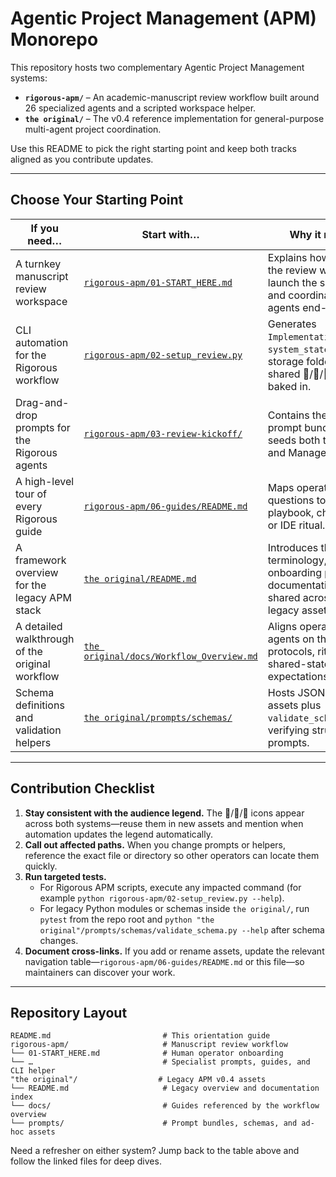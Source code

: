 # Agentic Project Management (APM) Monorepo

This repository hosts two complementary Agentic Project Management systems:

- **`rigorous-apm/`** – An academic-manuscript review workflow built around 26 specialized agents and a scripted workspace helper.
- **`the original/`** – The v0.4 reference implementation for general-purpose multi-agent project coordination.

Use this README to pick the right starting point and keep both tracks aligned as you contribute updates.

---

## Choose Your Starting Point

| If you need… | Start with… | Why it matters |
| --- | --- | --- |
| A turnkey manuscript review workspace | [`rigorous-apm/01-START_HERE.md`](rigorous-apm/01-START_HERE.md) | Explains how to stage the review workspace, launch the setup helper, and coordinate all 26 agents end-to-end. |
| CLI automation for the Rigorous workflow | [`rigorous-apm/02-setup_review.py`](rigorous-apm/02-setup_review.py) | Generates `Implementation_Plan.md`, `system_state.*`, and storage folders with the shared 👤/🤖/🔁 legend baked in. |
| Drag-and-drop prompts for the Rigorous agents | [`rigorous-apm/03-review-kickoff/`](rigorous-apm/03-review-kickoff/) | Contains the kickoff prompt bundle that seeds both the Setup and Manager agents. |
| A high-level tour of every Rigorous guide | [`rigorous-apm/06-guides/README.md`](rigorous-apm/06-guides/README.md) | Maps operator questions to the correct playbook, cheat sheet, or IDE ritual. |
| A framework overview for the legacy APM stack | [`the original/README.md`](the%20original/README.md) | Introduces the v0.4 terminology, onboarding paths, and documentation legend shared across the legacy assets. |
| A detailed walkthrough of the original workflow | [`the original/docs/Workflow_Overview.md`](the%20original/docs/Workflow_Overview.md) | Aligns operators and agents on the canonical protocols, rituals, and shared-state expectations. |
| Schema definitions and validation helpers | [`the original/prompts/schemas/`](the%20original/prompts/schemas/) | Hosts JSON schema assets plus `validate_schema.py` for verifying structured prompts. |

---

## Contribution Checklist

1. **Stay consistent with the audience legend.** The 👤/🤖/🔁 icons appear across both systems—reuse them in new assets and mention when automation updates the legend automatically.
2. **Call out affected paths.** When you change prompts or helpers, reference the exact file or directory so other operators can locate them quickly.
3. **Run targeted tests.**
   - For Rigorous APM scripts, execute any impacted command (for example `python rigorous-apm/02-setup_review.py --help`).
   - For legacy Python modules or schemas inside `the original/`, run `pytest` from the repo root and `python "the original"/prompts/schemas/validate_schema.py --help` after schema changes.
4. **Document cross-links.** If you add or rename assets, update the relevant navigation table—`rigorous-apm/06-guides/README.md` or this file—so maintainers can discover your work.

---

## Repository Layout

```
README.md                         # This orientation guide
rigorous-apm/                     # Manuscript review workflow
└── 01-START_HERE.md              # Human operator onboarding
└── …                             # Specialist prompts, guides, and CLI helper
"the original"/                  # Legacy APM v0.4 assets
└── README.md                     # Legacy overview and documentation index
└── docs/                         # Guides referenced by the workflow overview
└── prompts/                      # Prompt bundles, schemas, and ad-hoc assets
```

Need a refresher on either system? Jump back to the table above and follow the linked files for deep dives.

